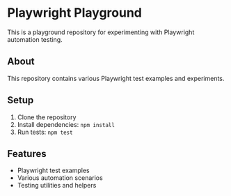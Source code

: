 # Playwright Playground

This is a playground repository for experimenting with Playwright automation testing.

## About
This repository contains various Playwright test examples and experiments.

## Setup
1. Clone the repository
2. Install dependencies: `npm install`
3. Run tests: `npm test`

## Features
- Playwright test examples
- Various automation scenarios
- Testing utilities and helpers 